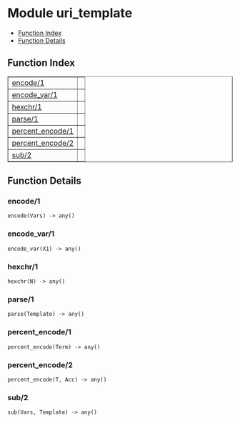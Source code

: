 

# Module uri_template #
* [Function Index](#index)
* [Function Details](#functions)

<a name="index"></a>

## Function Index ##


<table width="100%" border="1" cellspacing="0" cellpadding="2" summary="function index"><tr><td valign="top"><a href="#encode-1">encode/1</a></td><td></td></tr><tr><td valign="top"><a href="#encode_var-1">encode_var/1</a></td><td></td></tr><tr><td valign="top"><a href="#hexchr-1">hexchr/1</a></td><td></td></tr><tr><td valign="top"><a href="#parse-1">parse/1</a></td><td></td></tr><tr><td valign="top"><a href="#percent_encode-1">percent_encode/1</a></td><td></td></tr><tr><td valign="top"><a href="#percent_encode-2">percent_encode/2</a></td><td></td></tr><tr><td valign="top"><a href="#sub-2">sub/2</a></td><td></td></tr></table>


<a name="functions"></a>

## Function Details ##

<a name="encode-1"></a>

### encode/1 ###

`encode(Vars) -> any()`

<a name="encode_var-1"></a>

### encode_var/1 ###

`encode_var(X1) -> any()`

<a name="hexchr-1"></a>

### hexchr/1 ###

`hexchr(N) -> any()`

<a name="parse-1"></a>

### parse/1 ###

`parse(Template) -> any()`

<a name="percent_encode-1"></a>

### percent_encode/1 ###

`percent_encode(Term) -> any()`

<a name="percent_encode-2"></a>

### percent_encode/2 ###

`percent_encode(T, Acc) -> any()`

<a name="sub-2"></a>

### sub/2 ###

`sub(Vars, Template) -> any()`

